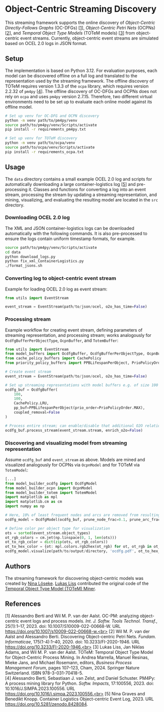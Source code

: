 # Object-Centric Streaming Discovery

This streaming framework supports the online discovery of <i>Object-Centric Directly-Follows Graphs</i> (OC-DFGs) \[[1](#1)\], <i>Object-Centric Petri Nets</i> (OCPNs) \[[2](#2)\], and <i>Temporal Object Type Models</i> (TOTeM models) \[[3](#3)\] from object-centric event streams. Currently, object-centric event streams are simulated based on OCEL 2.0 logs in JSON format.

## Setup

The implementation is based on Python 3.12. For evaluation purposes, each model can be discovered offline on a full log and translated to the representation used by the streaming framework. The offline discovery of TOTeM requires version 1.3.3 of the `ocpa` library, which requires version 2.2.32 of `pm4py` \[[4](#4)\]. The offline discovery of OC-DFGs and OCPNs does not rely on `ocpa` and uses `pm4py` version 2.7.15.
Therefore, two different virtual environments need to be set up to evaluate each online model against its offline model.

```bash
# Set up venv for OC-DFG and OCPN discovery
python -m venv path/to/pm4py/venv
source path/to/pm4py/venv/Scripts/activate
pip install -r requirements_pm4py.txt
```
```bash
# Set up venv for TOTeM discovery
python -m venv path/to/ocpa/venv
source path/to/ocpa/venv/Scripts/activate
pip install -r requirements_ocpa.txt
```

## Usage

The `data` directory contains a small example OCEL 2.0 log and scripts for automatically downloading a large container-logistics log \[[5](#5)\] and pre-processing it. Classes and functions for converting a log into an event stream, processing the stream by updating a streaming representation, and mining, visualizing, and evaluating the resulting model are located in the `src` directory.

### Downloading OCEL 2.0 log

The XML and JSON container-logistics logs can be downloaded automatically with the following commands. It is also pre-processed to ensure the logs contain uniform timestamp formats, for example.

```bash
source path/to/pm4py/venv/Scripts/activate
cd data
python download_logs.py
python fix_xml_ContainerLogistics.py
./format_jsons.sh
```

### Converting log to object-centric event stream

Example for loading OCEL 2.0 log as event stream:

```python
from utils import EventStream

event_stream = EventStream(path/to/json/ocel, o2o_has_time=False)
```

### Processing stream

Example workflow for creating event stream, defining parameters of streaming representation, and processing stream; works analogously for `OcdfgBufferPerObjectType`, `OcpnBuffer`, and `TotemBuffer`:

```python
from utils import EventStream
from model_buffers import OcdfgBuffer, OcdfgBufferPerObjectType, OcpnBuffer, TotemBuffer
from cache_policy_buffers import CachePolicy
from priority_policy_buffers import PPBLifespanPerObject, PrioPolicyOrder

# Create event stream
event_stream = EventStream(path/to/json/ocel, o2o_has_time=False)

# Set up streaming representations with model buffers e.g. of size 100 each and with mandatory cache policy and optional priority policy
ocdfg_buf = OcdfgBuffer(
    100, 
    100, 
    CachePolicy.LRU, 
    pp_buf=PPBLifespanPerObject(prio_order=PrioPolicyOrder.MAX), 
    coupled_removal=False
)

# Process entire stream; can enable/disable that additional O2O relations are derived from in-coming events
ocdfg_buf.process_stream(event_stream.stream, enrich_o2o=False)
```

### Discovering and visualizing model from streaming representation

Assume `ocdfg_buf` and `event_stream` as above. Models are mined and visualized analogously for OCPNs via `OcpnModel` and for TOTeM via `TotemModel`:

```python
[...]
from model_builder_ocdfg import OcdfgModel
from model_builder_ocpn import OcpnModel
from model_builder_totem import TotemModel
import matplotlib as mpl
import matplotlib.cm as cm
import numpy as np

# Here, 10% of least frequent nodes and arcs are removed from resulting OC-DFG
ocdfg_model = OcdfgModel(ocdfg_buf, prune_node_frac=0.1, prune_arc_frac=0.1, verbose=False)

# Define color per object type for visualization
ots = sorted(event_stream.object_types)
ot_rgb_colors = cm.jet(np.linspace(0, 1, len(ots)))
ot_to_rgb_color = dict(zip(ots, ot_rgb_colors))
ot_to_hex_color = {ot: mpl.colors.rgb2hex(ot_rgb) for ot, ot_rgb in ot_to_rgb_color.items()}
ocdfg_model.visualize(path/to/output/directory, 'ocdfg.pdf', ot_to_hex_color, visualize_dfgs=True)
```

## Authors

The streaming framework for discovering object-centric models was created by [Nina Löseke](https://github.com/loeseke). [Lukas Liss](https://github.com/LukasLiss) contributed the original code of the [Temporal Object Type Model (TOTeM) Miner](https://github.com/LukasLiss/TOTeM-temporal-object-type-model).

## References

\[<a id="1">1</a>\] Alessandro Berti and Wil M. P. van der Aalst. OC-PM: analyzing object-centric event logs and process models. <i>Int. J. Softw. Tools Technol. Transf.</i>, 25(1):1–17, 2023. doi: 10.1007/S10009-022-00668-W. URL https://doi.org/10.1007/s10009-022-00668-w.<br>
\[<a id="2">2</a>\] Wil M. P. van der Aalst and Alessandro Berti. Discovering Object-centric Petri Nets. <i>Fundam. Informaticae</i>, 175(1-4):1–40, 2020. doi: 10.3233/FI-2020-1946. URL https://doi.org/10.3233/FI-2020-1946.<br>
\[<a id="3">3</a>\] Lukas Liss, Jan Niklas Adams, and Wil M. P. van der Aalst. TOTeM: Temporal Object Type Model for Object-Centric Process Mining. In Andrea Marrella, Manuel Resinas, Mieke Jans, and Michael Rosemann, editors, <i>Business Process Management Forum</i>, pages 107–123, Cham, 2024. Springer Nature Switzerland. ISBN 978-3-031-70418-5.<br>
\[<a id="4">4</a>\] Alessandro Berti, Sebastiaan J. van Zelst, and Daniel Schuster. PM4Py: A process mining library for Python. <i>Softw. Impacts</i>, 17:100556, 2023. doi: 10.1016/J.SIMPA.2023.100556. URL https://doi.org/10.1016/j.simpa.2023.100556.<br>
\[<a id="5">5</a>\] Nina Graves and Benedikt Knopp. Container Logistics Object-centric Event Log, 2023. URL https://doi.org/10.5281/zenodo.8428084.